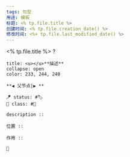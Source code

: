 ```yaml
---
tags: 句型 
用途: 模板
标题: <% tp.file.title %>
创建时间: <% tp.file.creation_date() %>
修改时间: <%+ tp.file.last_modified_date() %>
---
```


<% tp.file.title %>
?
```ad-info
title: <u></u>**描述**
collapse: open
color: 233, 244, 240

**◀️ 父节点|▶️ ** 

🪁 status: #🏷️
🎏 class: #📇 

description :: 

位置 ::

作用 ::

📎
```
